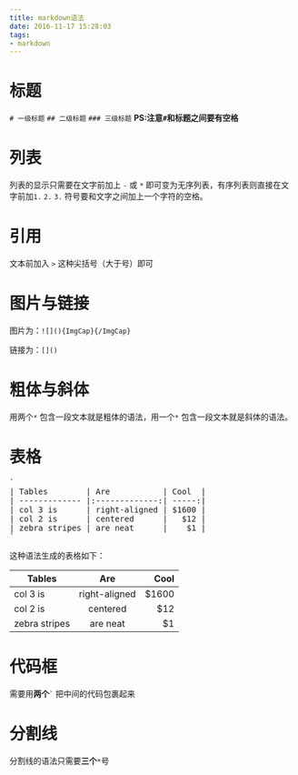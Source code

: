 ```yaml
---
title: markdown语法
date: 2016-11-17 15:28:03
tags:
- markdown
---
```


# 标题
`# 一级标题`
`## 二级标题`
`### 三级标题`
**PS:注意<code>#</code>和标题之间要有空格**
# 列表
列表的显示只需要在文字前加上 `-` 或 `*` 即可变为无序列表，有序列表则直接在文字前加`1.` `2.` `3.` 符号要和文字之间加上一个字符的空格。
# 引用
文本前加入 `>` 这种尖括号（大于号）即可
# 图片与链接
图片为：`![](){ImgCap}{/ImgCap}`

链接为：`[]()`

# 粗体与斜体
用两个`*` 包含一段文本就是粗体的语法，用一个`*` 包含一段文本就是斜体的语法。

# 表格
<pre>
`
| Tables        | Are           | Cool  |
| ------------- |:-------------:| -----:|
| col 3 is      | right-aligned | $1600 |
| col 2 is      | centered      |   $12 |
| zebra stripes | are neat      |    $1 |
`
</pre>
这种语法生成的表格如下：

| Tables        | Are           | Cool  |
| ------------- |:-------------:| -----:|
| col 3 is      | right-aligned | $1600 |
| col 2 is      | centered      |   $12 |
| zebra stripes | are neat      |    $1 |
# 代码框
需要用**两个**<code>`</code> 把中间的代码包裹起来
# 分割线
分割线的语法只需要**三个**`*`号